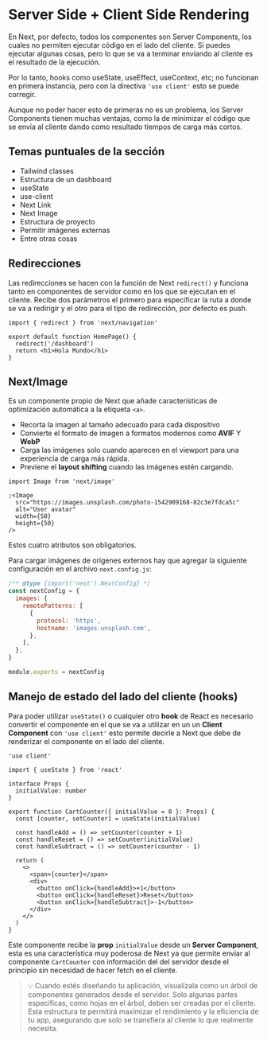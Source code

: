 # Server Side + Client Side Rendering

En Next, por defecto, todos los componentes son Server Components, los cuales no permiten ejecutar código en el lado del cliente. Si puedes ejecutar algunas cosas, pero lo que se va a terminar enviando al cliente es el resultado de la ejecución.

Por lo tanto, hooks como useState, useEffect, useContext, etc; no funcionan en primera instancia, pero con la directiva `'use client'` esto se puede corregir.

Aunque no poder hacer esto de primeras no es un problema, los Server Components tienen muchas ventajas, como la de minimizar el código que se envía al cliente dando como resultado tiempos de carga más cortos.

## Temas puntuales de la sección

- Tailwind classes
- Estructura de un dashboard
- useState
- use-client
- Next Link
- Next Image
- Estructura de proyecto
- Permitir imágenes externas
- Entre otras cosas

## Redirecciones

Las redirecciones se hacen con la función de Next `redirect()` y funciona tanto en componentes de servidor como en los que se ejecutan en el cliente. Recibe dos parámetros el primero para especificar la ruta a donde se va a redirigir y el otro para el tipo de redirección, por defecto es push.

```tsx
import { redirect } from 'next/navigation'

export default function HomePage() {
  redirect('/dashboard')
  return <h1>Hola Mundo</h1>
}
```

## Next/Image

Es un componente propio de Next que añade características de optimización automática a la etiqueta `<a>`.

- Recorta la imagen al tamaño adecuado para cada dispositivo
- Convierte el formato de imagen a formatos modernos como **AVIF** Y **WebP**
- Carga las imágenes solo cuando aparecen en el viewport para una experiencia de carga más rápida.
- Previene el **layout shifting** cuando las imágenes estén cargando.

```tsx
import Image from 'next/image'

;<Image
  src="https://images.unsplash.com/photo-1542909168-82c3e7fdca5c"
  alt="User avatar"
  width={50}
  height={50}
/>
```

Estos cuatro atributos son obligatorios.

Para cargar imágenes de orígenes externos hay que agregar la siguiente configuración en el archivo `next.config.js`:

```js
/** @type {import('next').NextConfig} */
const nextConfig = {
  images: {
    remotePatterns: [
      {
        protocol: 'https',
        hostname: 'images.unsplash.com',
      },
    ],
  },
}

module.exports = nextConfig
```

## Manejo de estado del lado del cliente (hooks)

Para poder utilizar `useState()` o cualquier otro **hook** de React es necesario convertir el componente en el que se va a utilizar en un un **Client Component** con `'use client'` esto permite decirle a Next que debe de renderizar el componente en el lado del cliente.

```tsx
'use client'

import { useState } from 'react'

interface Props {
  initialValue: number
}

export function CartCounter({ initialValue = 0 }: Props) {
  const [counter, setCounter] = useState(initialValue)

  const handleAdd = () => setCounter(counter + 1)
  const handleReset = () => setCounter(initialValue)
  const handleSubtract = () => setCounter(counter - 1)

  return (
    <>
      <span>{counter}</span>
      <div>
        <button onClick={handleAdd}>+1</button>
        <button onClick={handleReset}>Reset</button>
        <button onClick={handleSubtract}>-1</button>
      </div>
    </>
  )
}
```

Este componente recibe la **prop** `initialValue` desde un **Server Component**, esta es una característica muy poderosa de Next ya que permite enviar al componente `CartCounter` con información del del servidor desde el principio sin necesidad de hacer fetch en el cliente.

> 💡 Cuando estés diseñando tu aplicación, visualízala como un árbol de componentes generados desde el servidor. Solo algunas partes específicas, como hojas en el árbol, deben ser creadas por el cliente. Esta estructura te permitirá maximizar el rendimiento y la eficiencia de tu app, asegurando que solo se transfiera al cliente lo que realmente necesita.
